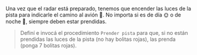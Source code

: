 <gs-attire attire-url="https://raw.githubusercontent.com/MumukiProject/mumuki-guia-gobstones-aeropuerto/master/assets/attires/config_1571764275850.json"></gs-attire>

<gs-toolbox toolbox-url="https://raw.githubusercontent.com/MumukiProject/mumuki-guia-gobstones-aeropuerto/master/assets/toolbox_1571764717868.xml"></gs-toolbox>

Una vez que el radar está preparado, tenemos que encender las luces de la pista para indicarle el camino al avión :rotating_light:. No importa si es de día :sun_with_face: o de noche :full_moon_with_face:, siempre deben estar prendidas. 

> Definí e invocá el procedimiento `Prender pista` para que, si no están prendidas las luces de la pista (no hay bolitas rojas), las prenda (ponga 7 bolitas rojas).
